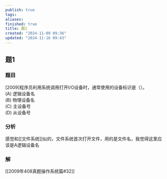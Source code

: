 ```yaml
---
publish: true
tags: 
aliases: 
finished: true
title: 题1
created: "2024-11-09 09:36"
updated: "2024-11-16 09:43"
---
```

## 题1
### 题目
[2009]程序员利用系统调用打开I/O设备时，通常使用的设备标识是（）。  
(A) 逻辑设备名  
(B) 物理设备名  
(C) 主设备号  
(D) 从设备号
### 分析
感觉和[[文件系统]]似的，文件系统首次打开文件，用的是文件名，我觉得这里应该是A逻辑设备名
### 解
[[2009年408真题操作系统篇#32]]
